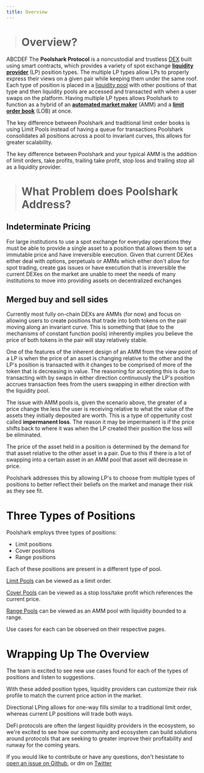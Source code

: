 ```yaml
---
title: Overview
---
```

># Overview?

ABCDEF The **Poolshark Protocol** is a noncustodial and trustless [DEX](glossary.en.md/##DEX) built using smart contracts, which provides a variety of spot exchange [**liquidity provider**](glossary.en.md/##price-priority) (LP) position types. The multiple LP types allow LPs to properly express their views on a given pair while keeping them under the same roof. Each type of position is placed in a [liquidity pool](glossary.en.md/liquidity-pool) with other positions of that type and then liquidity pools are accessed and transacted with when a user swaps on the platform. Having multiple LP types allows Poolshark to function as a hybrid of an [**automated market maker**](glossary.en.md/##automated-market-maker) (AMM) and a [**limit order book**](glossary.en.md/##limit-order-book) (LOB) at once.

The key difference between Poolshark and traditional limit order books is using Limit Pools instead of having a queue for transactions Poolshark consolidates all positions across a pool to invariant curves, this allows for greater scalability.

The key difference between Poolshark and your typical AMM is the addition of limit orders, take profits, trailing take profit, stop loss and trailing stop all as a liquidity provider. 

># **What Problem does Poolshark Address?**

## **Indeterminate Pricing**

For large institutions to use a spot exchange for everyday operations they must be able to provide a single asset to a position that allows them to set a immutable price and have irreversible execution. Given that current DEXes either deal with options, perpetuals or AMMs which either don't allow for spot trading, create gas issues or have execution that is irreversible the current DEXes on the market are unable to meet the needs of many institutions to move into providing assets on decentralized exchanges

## **Merged buy and sell sides**

Currently most fully on-chain DEXs are AMMs (for now) and focus on allowing users to create positions that trade into both tokens on the pair moving along an invariant curve. This is something that (due to the mechanisms of constant function pools) inherently implies you believe the price of both tokens in the pair will stay relatively stable. 

One of the features of the inherent design of an AMM from the view point of a LP is when the price of an asset is changing relative to the other and the LP's position is transacted with it changes to be comprised of more of the token that is decreasing in value. The reasoning for accepting this is due to transacting with by swaps in either direction continuously the LP's position accrues transaction fees from the users swapping in either direction with the liquidity pool.

The issue with AMM pools is, given the scenario above, the greater of a price change the less the user is receiving relative to what the value of the assets they initially deposited are worth. This is a type of oppertunity cost called **impermanent loss**. The reason it may be impermanent is if the price shifts back to where it was when the LP created their position the loss will be eliminated. 

The price of the asset held in a position is determined by the demand for that asset relative to the other asset in a pair. Due to this if there is a lot of swapping into a certain asset in an AMM pool that asset will decrease in price.

Poolshark addresses this by allowing LP's to choose from multiple types of positions to better reflect their beliefs on the market and manage their risk as they see fit.

# **Three Types of Positions**

Poolshark employs three types of positions:

- Limit positions
- Cover positions
- Range positions

Each of these positions are present in a different type of pool.

[Limit Pools](limit-pools) can be viewed as a limit order.

[Cover Pools](cover-pools) can be viewed as a stop loss/take profit which references the current price.

[Range Pools](range-pools) can be viewed as an AMM pool with liquidity bounded to a range.

Use cases for each can be observed on their respective pages.

# **Wrapping Up The Overview**

The team is excited to see new use cases found for each of the types of positions and listen to suggestions. 

With these added position types, liquidity providers can customize their risk profile to match the current price action in the market.

Directional LPing</em> allows for one-way fills similar to a traditional limit order, whereas current LP positions will trade both ways.

DeFi protocols are often the largest liquidity providers in the ecosystem, so we're excited to see how our community and ecosystem can build solutions around protocols that are seeking to greater improve their profitability and runway for the coming years.

If you would like to contribute or have any questions, don't hesistate to [open an issue on Github](https://github.com/poolsharks-protocol/docs/issues), or dm on [Twitter](https://twitter.com/poolsharks_labs)

<br/><br/><br/>
